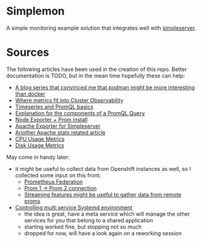 # Simplemon

A simple monitoring example solution that integrates well with
[simpleserver](https://github.com/rhdojun/simpleserver).


# Sources

The following articles have been used in the creation of this repo. Better
documentation is TODO, but in the mean time hopefully these can help:

 * [A blog series that convinced me that podman might be more interesting than docker](https://mkdev.me/en/posts/dockerless-part-3-moving-development-environment-to-containers-with-podman)
 * [Where metrics fit into Cluster Observability](https://techbeacon.com/enterprise-it/monitoring-demystified-guide-logging-tracing-metrics)
 * [Timeseries and PromQL basics](https://www.youtube.com/watch?v=hTjHuoWxsks)
 * [Explanation for the components of a PromQL Query](https://www.innoq.com/en/blog/prometheus-counters/#orderscreatedwithinthelast5minutes)
 * [Node Exporter + Prom install](https://www.linuxtechi.com/install-prometheus-monitoring-tool-centos-8-rhel-8/)
 * [Apache Exporter for Simpleserver](https://github.com/Lusitaniae/apache_exporter)
 * [Another Apache stats related article](https://www.tecmint.com/monitor-apache-web-server-load-and-page-statistics/)
 * [CPU Usage Metrics](https://www.robustperception.io/understanding-machine-cpu-usage)
 * [Disk Usage Metrics](https://devconnected.com/monitoring-disk-i-o-on-linux-with-the-node-exporter/)

May come in handy later:

 * it might be useful to collect data from Openshift instances as well, so I collected some input on this front:
    * [Prometheus Federation](https://prometheus.io/docs/prometheus/latest/federation/)
    * [Prom 1 -> Prom 2 connection](https://www.robustperception.io/accessing-data-from-prometheus-1-x-in-prometheus-2-0)
    * [Streaming features might be useful to gather data from remote proms](https://prometheus.io/blog/2019/10/10/remote-read-meets-streaming/)
 * [Controlling multi service Systemd environment](https://prometheus.io/docs/prometheus/latest/federation/)
   * the idea is great, have a meta service which will manage the other services for you that belong to a shared application
   * starting worked fine, but stopping not so much
   * dropped for now, will have a look again on a reworking session
